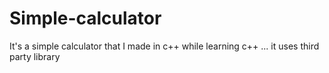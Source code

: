 # Simple-calculator
It's a simple calculator that I made in c++ while learning c++ ...
it uses third party library 
